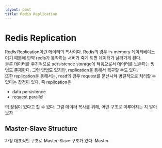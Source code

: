 ```yaml
---
layout: post
title: Redis Replication
---
```


# Redis Replication
Redis Replication이란 데이터의 복사이다. Redis의 경우 in-memory 데이터베이스이기 때문에 
만약 redis가 동작하는 서버가 죽게 되면 데이터가 날라가게 된다.        
물론 데이터를 주기적으로 persistence storage에 적음으로서 데이터를 보존하는 방법도 존재한다.
그런 방법도 있지만, replication을 통해서 복구할 수도 있다.    
또한 replication을 통해서는, read의 경우 request를 분산시켜 병렬적으로 처리할 수 있다는 장점이
있다. 즉 replication은     
- data persistence    
- request parallel    
     
의 장점이 있다고 할 수 있다. 그럼 데이터 복사를 위해, 어떤 구조로 이루어지는 지 알아보자     

## Master-Slave Structure
가장 대표적인 구조로 Master-Slave 구조가 있다. Master
